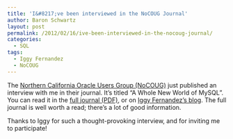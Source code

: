 ```yaml
---
title: 'I&#8217;ve been interviewed in the NoCOUG Journal'
author: Baron Schwartz
layout: post
permalink: /2012/02/16/ive-been-interviewed-in-the-nocoug-journal/
categories:
  - SQL
tags:
  - Iggy Fernandez
  - NoCOUG
---
```

The [Northern California Oracle Users Group (NoCOUG)][1] just published an interview with me in their journal. It&#8217;s titled &#8220;A Whole New World of MySQL&#8221;. You can read it in the [full journal (PDF)][2], or on [Iggy Fernandez&#8217;s blog][3]. The full journal is well worth a read; there&#8217;s a lot of good information.

Thanks to Iggy for such a thought-provoking interview, and for inviting me to participate!

 [1]: http://www.nocoug.org/
 [2]: http://www.nocoug.org/Journal/NoCOUG_Journal_201202.pdf
 [3]: http://iggyfernandez.wordpress.com/2012/02/16/a-whole-new-world-of-mysql/